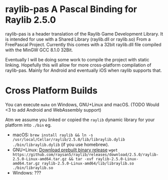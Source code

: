 # raylib-pas A Pascal Binding for Raylib 2.5.0

raylib-pas is a header translation of the Raylib Game Development Library. It is intended for use with a Shared Library (raylib.dll or raylib.so) From a FreePascal Project. Currently this comes with a 32bit raylib.dll file compiled with the MinGW GCC 8.1.0 32Bit.

Eventually I will be doing some work to compile the project with static linking. Hopefully this will allow for more cross-platform compilation of raylib-pas. Mainly for Android and eventually iOS when raylib supports that.

# Cross Platform Builds

You can execute `make` on Windows, GNU+Linux and macOS. (TODO Would <3 to add Android and WebAssembly support)

Atm we assume you linked or copied the `raylib` dynamic library for your platform into `./bin` eg.

- macOS: `brew install raylib && ln -s /usr/local/Cellar/raylib/2.5.0/lib/libraylib.dylib ./bin/libraylib.dylib` (if you use homebrew).
- GNU+Linux: [Download prebuilt binary release](https://github.com/raysan5/raylib/releases) `wget https://github.com/raysan5/raylib/releases/download/2.5.0/raylib-2.5.0-Linux-amd64.tar.gz && tar -xvf raylib-2.5.0-Linux-amd64.tar.gz raylib-2.5.0-Linux-amd64/lib/libraylib.so ./bin/libraylib.so`
- Windows: ???
